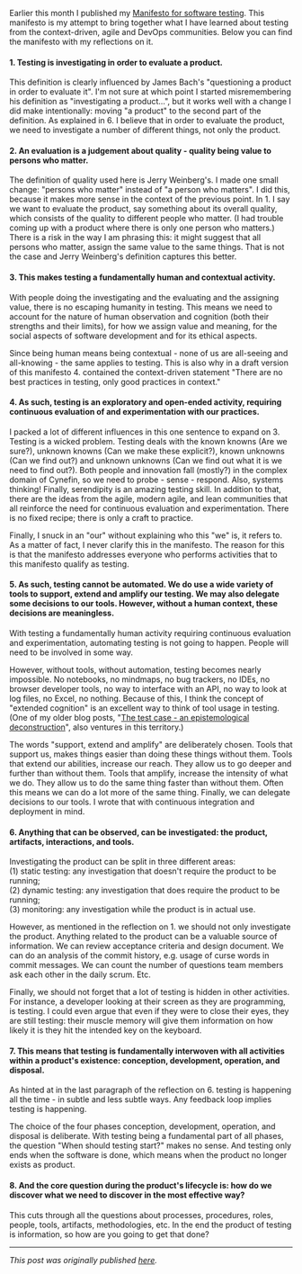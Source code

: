 <!--
.. title: Reflections on my testing manifesto
.. slug: reflections-on-my-testing-manifesto
.. date: 2018-12-22 17:43:10 UTC+01:00
.. tags: agile, context-driven, devops, manifesto, testing
.. category: testing manifesto
.. link: 
.. description:
.. type: text
-->

Earlier this month I published my [Manifesto for software testing](link://slug/manifesto-for-software-testing). This manifesto is my attempt to bring together what I have learned about testing from the context-driven, agile and DevOps communities. Below you can find the manifesto with my reflections on it.

#### 1. Testing is investigating in order to evaluate a product.
This definition is clearly influenced by James Bach's "questioning a product in order to evaluate it". I'm not sure at which point I started misremembering his definition as "investigating a product...", but it works well with a change I did make intentionally: moving "a product" to the second part of the definition. As explained in 6. I believe that in order to evaluate the product, we need to investigate a number of different things, not only the product.

<!-- TEASER_END -->

#### 2. An evaluation is a judgement about quality - quality being value to persons who matter.
The definition of quality used here is Jerry Weinberg's. I made one small change: "persons who matter" instead of "a person who matters". I did this, because it makes more sense in the context of the previous point. In 1. I say we want to evaluate the product, say something about its overall quality, which consists of the quality to different people who matter. (I had trouble coming up with a product where there is only one person who matters.)
There is a risk in the way I am phrasing this: it might suggest that all persons who matter, assign the same value to the same things. That is not the case and Jerry Weinberg's definition captures this better.

#### 3. This makes testing a fundamentally human and contextual activity.
With people doing the investigating and the evaluating and the assigning value, there is no escaping humanity in testing. This means we need to account for the nature of human observation and cognition (both their strengths and their limits), for how we assign value and meaning, for the social aspects of software development and for its ethical aspects.

Since being human means being contextual - none of us are all-seeing and all-knowing - the same applies to testing. This is also why in a draft version of this manifesto 4. contained the context-driven statement "There are no best practices in testing, only good practices in context."

#### 4. As such, testing is an exploratory and open-ended activity, requiring continuous evaluation of and experimentation with our practices.
I packed a lot of different influences in this one sentence to expand on 3.
Testing is a wicked problem. Testing deals with the known knowns (Are we sure?), unknown knowns (Can we make these explicit?), known unknowns (Can we find out?) and unknown unknowns (Can we find out what it is we need to find out?). Both people and innovation fall (mostly?) in the complex domain of Cynefin, so we need to probe - sense - respond. Also, systems thinking! Finally, serendipity is an amazing testing skill.
In addition to that, there are the ideas from the agile, modern agile, and lean communities that all reinforce the need for continuous evaluation and experimentation.
There is no fixed recipe; there is only a craft to practice.

Finally, I snuck in an "our" without explaining who this "we" is, it refers to. As a matter of fact, I never clarify this in the manifesto. The reason for this is that the manifesto addresses everyone who performs activities that to this manifesto qualify as testing.

#### 5. As such, testing cannot be automated. We do use a wide variety of tools to support, extend and amplify our testing. We may also delegate some decisions to our tools. However, without a human context, these decisions are meaningless.
With testing a fundamentally human activity requiring continuous evaluation and experimentation, automating testing is not going to happen. People will need to be involved in some way.

However, without tools, without automation, testing becomes nearly impossible. No notebooks, no mindmaps, no bug trackers, no IDEs, no browser developer tools, no way to interface with an API, no way to look at log files, no Excel, no nothing. Because of this, I think the concept of "extended cognition" is an excellent way to think of tool usage in testing. (One of my older blog posts, "[The test case - an epistemological deconstruction](https://testingcurve.wordpress.com/2015/02/01/the-test-case-an-epistemological-deconstruction/)", also ventures in this territory.)

The words "support, extend and amplify" are deliberately chosen. Tools that support us, makes things easier than doing these things without them. Tools that extend our abilities, increase our reach. They allow us to go deeper and further than without them. Tools that amplify, increase the intensity of what we do. They allow us to do the same thing faster than without them. Often this means we can do a lot more of the same thing.
Finally, we can delegate decisions to our tools. I wrote that with continuous integration and deployment in mind.

#### 6. Anything that can be observed, can be investigated: the product, artifacts, interactions, and tools.
Investigating the product can be split in three different areas:  
(1) static testing: any investigation that doesn't require the product to be running;  
(2) dynamic testing: any investigation that does require the product to be running;  
(3) monitoring: any investigation while the product is in actual use.

However, as mentioned in the reflection on 1. we should not only investigate the product. Anything related to the product can be a valuable source of information. We can review acceptance criteria and design document. We can do an analysis of the commit history, e.g. usage of curse words in commit messages. We can count the number of questions team members ask each other in the daily scrum. Etc.

Finally, we should not forget that a lot of testing is hidden in other activities. For instance, a developer looking at their screen as they are programming, is testing. I could even argue that even if they were to close their eyes, they are still testing: their muscle memory will give them information on how likely it is they hit the intended key on the keyboard.

#### 7. This means that testing is fundamentally interwoven with all activities within a product's existence: conception, development, operation, and disposal.
As hinted at in the last paragraph of the reflection on 6. testing is happening all the time - in subtle and less subtle ways. Any feedback loop implies testing is happening.

The choice of the four phases conception, development, operation, and disposal is deliberate. With testing being a fundamental part of all phases, the question "When should testing start?" makes no sense. And testing only ends when the software is done, which means when the product no longer exists as product.

#### 8. And the core question during the product's lifecycle is: how do we discover what we need to discover in the most effective way?
This cuts through all the questions about processes, procedures, roles, people, tools, artifacts, methodologies, etc. In the end the product of testing is information, so how are you going to get that done?

---

*This post was originally published [here](https://testingcurve.wordpress.com/2018/12/22/reflections-on-my-testing-manifesto/).*

